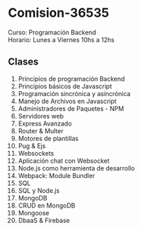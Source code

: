 # Comision-36535
Curso: Programación Backend
<br>
Horario: Lunes a Viernes 10hs a 12hs

## Clases
1. Principios de programación Backend
2. Principios básicos de Javascript
3. Programación  sincrónica y asincrónica
4. Manejo de Archivos en Javascript
5. Administradores de Paquetes - NPM
6. Servidores web
7. Express Avanzado
8. Router & Multer
9. Motores de plantillas
10. Pug & Ejs
11. Websockets
12. Aplicación chat con Websocket
13. Node.js como herramienta de desarrollo
14. Webpack: Module Bundler
15. SQL
16. SQL y Node.js
17. MongoDB
18. CRUD en MongoDB
19. Mongoose
20. DbaaS & Firebase
